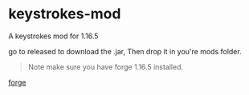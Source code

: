 # keystrokes-mod
A keystrokes mod for 1.16.5

go to released to download the .jar, Then drop it in you're mods folder. 

> Note make sure you have forge 1.16.5 installed.

[forge](http://files.minecraftforge.net/)
